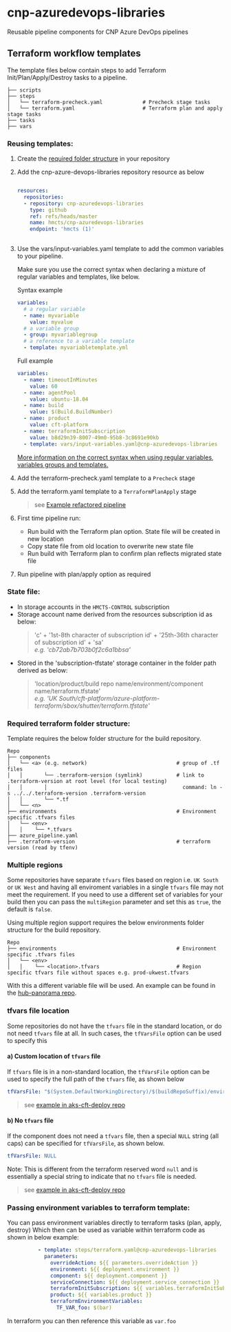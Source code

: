 # cnp-azuredevops-libraries
Reusable pipeline components for CNP Azure DevOps pipelines

## Terraform workflow templates

The template files below contain steps to add Terraform Init/Plan/Apply/Destroy tasks to a pipeline.
    
    ├── scripts                                  
    ├── steps
    │   └── terraform-precheck.yaml             # Precheck stage tasks
    │   └── terraform.yaml                      # Terraform plan and apply stage tasks
    ├── tasks   
    ├── vars   

### Reusing templates:
1. Create the [required folder structure](#required-terraform-folder-structure) in your repository
2. Add the cnp-azure-devops-libraries repository resource as below  
   
   ```yaml
   
   resources:  
     repositories:
     - repository: cnp-azuredevops-libraries
       type: github
       ref: refs/heads/master
       name: hmcts/cnp-azuredevops-libraries
       endpoint: 'hmcts (1)'  
    
   ```
3. Use the vars/input-variables.yaml template to add the common variables to your pipeline.
   
   Make sure you use the correct syntax when declaring a mixture of regular variables and templates, like below.

   Syntax example
   ```yaml
   variables:
     # a regular variable
     - name: myvariable
       value: myvalue
     # a variable group
     - group: myvariablegroup
     # a reference to a variable template
     - template: myvariabletemplate.yml
   ```
   Full example
   ```yaml
   variables:
     - name: timeoutInMinutes
       value: 60
     - name: agentPool
       value: ubuntu-18.04
     - name: build
       value: $(Build.BuildNumber)
     - name: product
       value: cft-platform
     - name: terraformInitSubscription
       value: b8d29n39-8007-49m0-95b8-3c8691e90kb
     - template: vars/input-variables.yaml@cnp-azuredevops-libraries
   ```
  
   [More information on the correct syntax when using regular variables, variables groups and templates.](https://docs.microsoft.com/en-us/azure/devops/pipelines/process/variables?view=azure-devops&tabs=yaml%2Cbatch#specify-variables)
 
4. Add the terraform-precheck.yaml template to a `Precheck` stage
5. Add the terraform.yaml template to a `TerraformPlanApply` stage
   > see [Example refactored pipeline](https://github.com/hmcts/azure-platform-terraform/blob/master/azure_pipeline.yaml)
6. First time pipeline run:  
   * Run build with the Terraform plan option. State file will be created in new location   
   * Copy state file from old location to overwrite new state file  
   * Run build with Terraform plan to confirm plan reflects migrated state file  
7. Run pipeline with plan/apply option as required   

### State file:  
* In storage accounts in the `HMCTS-CONTROL` subscription  
* Storage account name derived from the resources subscription id as below:  
  >'c' + '1st-8th character of subscription id' + '25th-36th character of subscription id' + 'sa'  
  _e.g. 'cb72ab7b703b0f2c6a1bbsa'_  
* Stored in the 'subscription-tfstate' storage container in the folder path derived as below:  
  >'location/product/build repo name/environment/component name/terraform.tfstate'  
  _e.g. 'UK South/cft-platform/azure-platform-terraform/sbox/shutter/terraform.tfstate'_  

### Required terraform folder structure:  
Template requires the below folder structure for the build repository.  

    Repo
    ├── components                                         
    │   └── <a> (e.g. network)                             # group of .tf files
    │   │       └── .terraform-version (symlink)           # link to .terraform-version at root level (for local testing)
    │   │       │                                            command: ln -s ../../.terraform-version .terraform-version
    │   │       └── *.tf
    │   └── <n> 
    ├── environments                                       # Environment specific .tfvars files
    │   └── <env>
    │   │    └── *.tfvars
    ├── azure_pipeline.yaml
    ├── .terraform-version                                 # terraform version (read by tfenv)

### Multiple regions

Some repositories have separate `tfvars` files based on region i.e. `UK South` or `UK West` and having all enviroment
variables in a single `tfvars` file may not meet the requirement.
If you need to use a different set of variables for your build then you can pass the `multiRegion` parameter and
set this as `true`, the default is `false`.

Using multiple region support requires the below environments folder structure for the build repository.

    Repo
    ├── environments                                       # Environment specific .tfvars files
    │   └── <env>
    │   │    └── <location>.tfvars                         # Region specific tfvars file without spaces e.g. prod-ukwest.tfvars
    
With this a different variable file will be used. An example can be found in the [hub-panorama repo](https://github.com/hmcts/hub-panorama-terraform).

### tfvars file location

Some repositories do not have the `tfvars` file in the standard location, or do not need `tfvars` file at all. In such cases, the `tfVarsFile` option can be used to specify this

#### a) Custom location of `tfvars` file
If `tfvars` file is in a non-standard location, the `tfVarsFile` option can be used to specify the full path of the `tfvars` file, as shown below
```yaml
tfVarsFile: "$(System.DefaultWorkingDirectory)/$(buildRepoSuffix)/environments/network/${{ parameters.env }}.tfvars"
```
> see [example in aks-cft-deploy repo](https://github.com/hmcts/aks-cft-deploy/blob/main/azure-pipelines.yml)

#### b) No `tfvars` file
If the component does not need a `tfvars` file, then a special `NULL` string (all caps) can be specified for  `tfVarsFile`, as shown below. 
```yaml
tfVarsFile: NULL
```
Note: This is different from the terraform reserved word `null` and is essentially a special string to indicate that no `tfvars` file is needed.

> see [example in aks-cft-deploy repo](https://github.com/hmcts/aks-cft-deploy/blob/main/azure-pipelines.yml)

### Passing environment variables to terraform template:

You can pass environment variables directly to terraform tasks (plan, apply, destroy)
Which then can be used as variable within terraform code as shown in below example:

```yaml
          - template: steps/terraform.yaml@cnp-azuredevops-libraries
            parameters:
              overrideAction: ${{ parameters.overrideAction }}
              environment: ${{ deployment.environment }}
              component: ${{ deployment.component }}
              serviceConnection: ${{ deployment.service_connection }}
              terraformInitSubscription: ${{ variables.terraformInitSubscription }}
              product: ${{ variables.product }}
              terraformEnvironmentVariables:
                TF_VAR_foo: $(bar)
```
In terraform you can then reference this variable as `var.foo`

